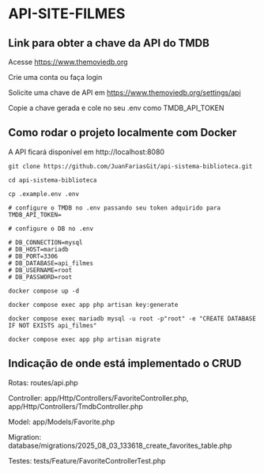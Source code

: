 # API-SITE-FILMES

## Link para obter a chave da API do TMDB

Acesse https://www.themoviedb.org

Crie uma conta ou faça login

Solicite uma chave de API em https://www.themoviedb.org/settings/api 

Copie a chave gerada e cole no seu .env como TMDB_API_TOKEN

## Como rodar o projeto localmente com Docker

A API ficará disponível em http://localhost:8080

```
git clone https://github.com/JuanFariasGit/api-sistema-biblioteca.git

cd api-sistema-biblioteca

cp .example.env .env 

# configure o TMDB no .env passando seu token adquirido para TMDB_API_TOKEN=

# configure o DB no .env

# DB_CONNECTION=mysql
# DB_HOST=mariadb
# DB_PORT=3306
# DB_DATABASE=api_filmes
# DB_USERNAME=root
# DB_PASSWORD=root

docker compose up -d

docker compose exec app php artisan key:generate

docker compose exec mariadb mysql -u root -p"root" -e "CREATE DATABASE IF NOT EXISTS api_filmes"

docker compose exec app php artisan migrate
```

## Indicação de onde está implementado o CRUD

Rotas: routes/api.php

Controller: app/Http/Controllers/FavoriteController.php, app/Http/Controllers/TmdbController.php 

Model: app/Models/Favorite.php

Migration: database/migrations/2025_08_03_133618_create_favorites_table.php

Testes: tests/Feature/FavoriteControllerTest.php

